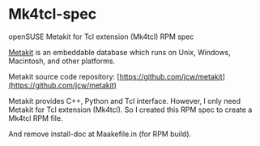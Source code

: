 # Mk4tcl-spec

openSUSE Metakit for Tcl extension (Mk4tcl) RPM spec  

[Metakit](http://equi4.com/metakit/) is an embeddable database which runs on Unix, Windows, Macintosh, and other platforms.

Metakit source code repository:
[https://github.com/jcw/metakit](https://github.com/jcw/metakit)

Metakit provides C++, Python and Tcl interface. However, I only need Metakit for Tcl extension (Mk4tcl).
So I created this RPM spec to create a Mk4tcl RPM file.

And remove install-doc at Maakefile.in (for RPM build).

